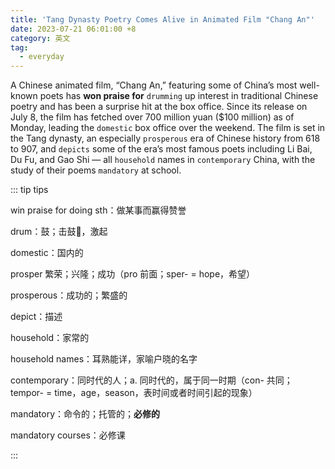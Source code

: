 ```yaml
---
title: 'Tang Dynasty Poetry Comes Alive in Animated Film "Chang An"'
date: 2023-07-21 06:01:00 +8
category: 英文
tag:
  - everyday
---
```


A Chinese animated film, “Chang An,” featuring some of China’s most well-known poets has **won praise for** `drumming` up interest in traditional Chinese poetry and has been a surprise hit at the box office. Since its release on July 8, the film has fetched over 700 million yuan ($100 million) as of Monday, leading the `domestic` box office over the weekend. The film is set in the Tang dynasty, an especially `prosperous` era of Chinese history from 618 to 907, and `depicts` some of the era’s most famous poets including Li Bai, Du Fu, and Gao Shi — all `household` names in `contemporary` China, with the study of their poems `mandatory` at school.

::: tip tips

win praise for doing sth：做某事而赢得赞誉

drum：鼓；击鼓🥁，激起

domestic：国内的

prosper 繁荣；兴隆；成功（pro 前面；sper- = hope，希望）

prosperous：成功的；繁盛的

depict：描述

household：家常的

household names：耳熟能详，家喻户晓的名字

contemporary：同时代的人；a. 同时代的，属于同一时期（con- 共同；tempor- = time，age，season，表时间或者时间引起的现象）

mandatory：命令的；托管的；**必修的**

mandatory courses：必修课

:::
